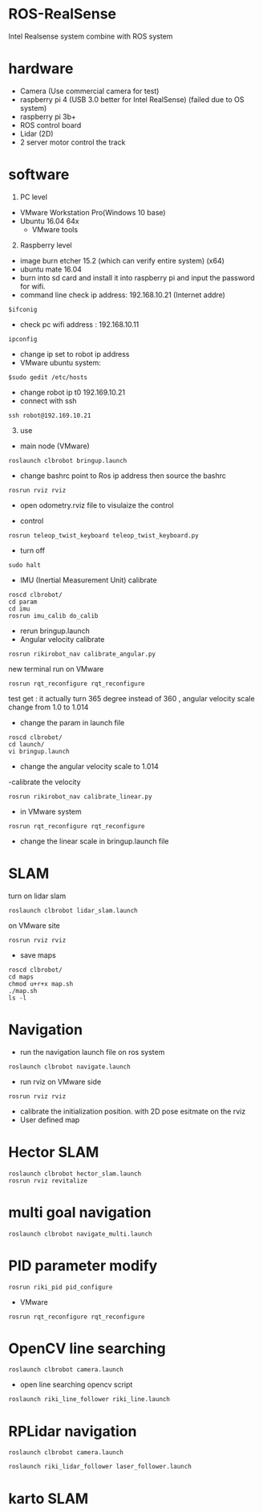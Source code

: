 # ROS-RealSense
 Intel Realsense system combine with ROS system

# hardware
- Camera (Use commercial camera for test)
- raspberry pi 4 (USB 3.0 better for Intel RealSense) (failed due to OS system)
- raspberry pi 3b+
- ROS control board
- Lidar (2D)
- 2 server motor control the track

# software

1. PC level
- VMware Workstation Pro(Windows 10 base)
- Ubuntu 16.04 64x
  - VMware tools

2. Raspberry level
- image burn etcher 15.2 (which can verify entire system) (x64)
- ubuntu mate 16.04
- burn into sd card and install it into raspberry pi and input the password for wifi.
- command line check ip address:  192.168.10.21 (Internet addre)
```
$ifconig
```
- check pc wifi address : 192.168.10.11
```
ipconfig
```
- change ip set to robot ip address
- VMware ubuntu system:
```
$sudo gedit /etc/hosts
```
- change robot ip t0 192.169.10.21
- connect with ssh
```
ssh robot@192.169.10.21
```
3. use
- main node (VMware)
```
roslaunch clbrobot bringup.launch
```
- change bashrc point to Ros ip address then source the bashrc
```
rosrun rviz rviz
```
- open odometry.rviz file to visulaize the control

- control
```
rosrun teleop_twist_keyboard teleop_twist_keyboard.py
```
- turn off
```
sudo halt
```
- IMU (Inertial Measurement Unit) calibrate
```
roscd clbrobot/
cd param
cd imu
rosrun imu_calib do_calib
```
- rerun bringup.launch
- Angular velocity calibrate
```
rosrun rikirobot_nav calibrate_angular.py
```
new terminal run on VMware
```
rosrun rqt_reconfigure rqt_reconfigure
```
test get : it actually turn 365 degree instead of 360 , angular velocity scale change from 1.0 to 1.014
- change the param in launch file
```
roscd clbrobot/
cd launch/
vi bringup.launch
```
- change the angular velocity scale to 1.014

-calibrate the velocity
```
rosrun rikirobot_nav calibrate_linear.py
```
- in VMware system
```
rosrun rqt_reconfigure rqt_reconfigure
```
- change the linear scale in bringup.launch file

# SLAM
turn on lidar slam
```
roslaunch clbrobot lidar_slam.launch

```
on VMware site
```
rosrun rviz rviz
```
- save maps
```
roscd clbrobot/
cd maps
chmod u+r+x map.sh
./map.sh
ls -l
```

# Navigation
- run the navigation launch file on ros system
```
roslaunch clbrobot navigate.launch
```
- run rviz on VMware side
```
rosrun rviz rviz
```
- calibrate the initialization position. with 2D pose esitmate on the rviz
- User defined map

# Hector SLAM
```
roslaunch clbrobot hector_slam.launch
rosrun rviz revitalize
```
# multi goal navigation
```
roslaunch clbrobot navigate_multi.launch
```

# PID parameter modify
```
rosrun riki_pid pid_configure
```
- VMware
```
rosrun rqt_reconfigure rqt_reconfigure
```

# OpenCV line searching
```
roslaunch clbrobot camera.launch
```
- open line searching opencv script
```
roslaunch riki_line_follower riki_line.launch
```

# RPLidar navigation
```
roslaunch clbrobot camera.launch
```
```
roslaunch riki_lidar_follower laser_follower.launch
```

# karto SLAM
